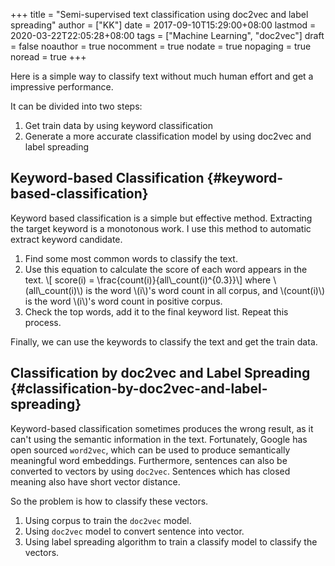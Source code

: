 +++
title = "Semi-supervised text classification using doc2vec and label spreading"
author = ["KK"]
date = 2017-09-10T15:29:00+08:00
lastmod = 2020-03-22T22:05:28+08:00
tags = ["Machine Learning", "doc2vec"]
draft = false
noauthor = true
nocomment = true
nodate = true
nopaging = true
noread = true
+++

Here is a simple way to classify text without much human effort and get a impressive performance.

It can be divided into two steps:

1.  Get train data by using keyword classification
2.  Generate a more accurate classification model by using doc2vec and label spreading


## Keyword-based Classification {#keyword-based-classification}

Keyword based classification is a simple but effective method. Extracting the target keyword is a monotonous work. I use this method to automatic extract keyword candidate.

1.  Find some most common words to classify the text.
2.  Use this equation to calculate the score of each word appears in the text.
    \\[ score(i) = \frac{count(i)}{all\\_count(i)^{0.3}}\\]
    where \\(all\\_count(i)\\) is the word \\(i\\)'s word count in all corpus, and \\(count(i)\\) is the word \\(i\\)'s word count in positive corpus.
3.  Check the top words, add it to the final keyword list. Repeat this process.

Finally, we can use the keywords to classify the text and get the train data.


## Classification by doc2vec and Label Spreading {#classification-by-doc2vec-and-label-spreading}

Keyword-based classification sometimes produces the wrong result, as it can't using the semantic information in the text. Fortunately, Google has open sourced `word2vec`, which can be used to produce semantically meaningful word embeddings. Furthermore, sentences can also be converted to vectors by using `doc2vec`. Sentences which has closed meaning also have short vector distance.

So the problem is how to classify these vectors.

1.  Using corpus to train the `doc2vec` model.
2.  Using `doc2vec` model to convert sentence into vector.
3.  Using label spreading algorithm to train a classify model to classify the vectors.
